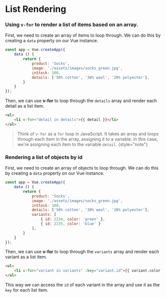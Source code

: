 # List Rendering

### Using `v-for` to render a list of items based on an array.

First, we need to create an array of items to loop through. We can do this by creating a `data` property on our Vue instance.

```javascript
const app = Vue.createApp({
    data () {
        return {
            product: 'Socks',
            image: './assets/images/socks_green.jpg',
            inStock: 100,
            details: ['50% cotton', '30% wool', '20% polyester'],
        }
    }
});
```
Then, we can use **v-for** to loop through the `details` array and render each detail as a list item.

```html
<ul>
    <li v-for="detail in details">{{ detail }}</li>
</ul>
```

> Think of `v-for` as a `for` loop in JavaScript. It takes an array and loops through each item in the array, assigning it to a variable. In this case, we're assigning each item to the variable `detail`.
> {style="note"}

### Rendering a list of objects by id

First, we need to create an array of objects to loop through. We can do this by creating a `data` property on our Vue instance.

```javascript
const app = Vue.createApp({
    data () {
        return {
            product: 'Socks',
            image: './assets/images/socks_green.jpg',
            inStock: 100,
            details: ['50% cotton', '30% wool', '20% polyester'],
            variants: [
                { id: 2234, color: 'green' },
                { id: 2235, color: 'blue' }
            ],
        }
    }
});
```

Then, we can use **v-for** to loop through the `variants` array and render each variant as a list item.

```html
<ul>
    <li v-for="variant in variants" :key="variant.id">{{ variant.color }}</li>
</ul>
```
This way we can access the `id` of each variant in the array and use it as the `key` for each list item.
